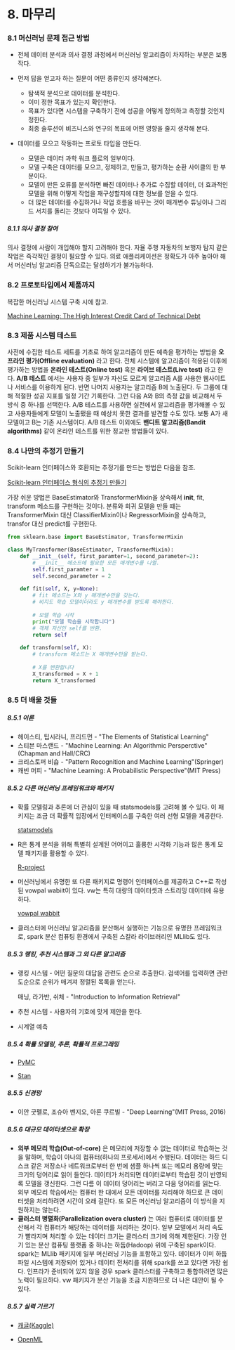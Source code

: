 # 8. 마무리

### 8.1 머신러닝 문제 접근 방법

- 전체 데이터 분석과 의사 결정 과정에서 머신러닝 알고리즘이 차지하는 부분은 보통 작다.

- 먼저 답을 얻고자 하는 질문이 어떤 종류인지 생각해본다.

  - 탐색적 분석으로 데이터를 분석한다.
  - 이미 정한 목표가 있는지 확인한다.
  - 목표가 있다면 시스템을 구축하기 전에 성공을 어떻게 정의하고 측정할 것인지 정한다.
  - 최종 솔루션이 비즈니스와 연구의 목표에 어떤 영향을 줄지 생각해 본다. 

- 데이터를 모으고 작동하는 프로토 타입을 만든다. 

  - 모델은 데이터 과학 워크 플로의 일부이다.
  - 모델 구축은 데이터를 모으고, 정제하고, 만들고, 평가하는 순환 사이클의 한 부분이다.
  - 모델이 만든 오류를 분석하면 빠진 데이터나 추가로 수집할 데이터, 더 효과적인 모델을 위해 어떻게 작업을 재구성할지에 대한 정보를 얻을 수 있다.
  - 더 많은 데이터를 수집하거나 작업 흐름을 바꾸는 것이 매개변수 튜닝이나 그리드 서치를 돌리는 것보다 이득일 수 있다.

  

##### 8.1.1 의사 결정 참여

의사 결정에 사람이 개입해야 할지 고려해야 한다. 자율 주행 자동차의 보행자 탐지 같은 작업은 즉각적인 결정이 필요할 수 있다. 의료 애플리케이션은 정확도가 아주 높아야 해서 머신러닝 알고리즘 단독으로는 달성하기가 불가능하다. 



### 8.2 프로토타입에서 제품까지

복잡한 머신러닝 시스템 구축 시에 참고.

[Machine Learning: The High Interest Credit Card of Technical Debt](https://research.google/pubs/pub43146/)



### 8.3 제품 시스템 테스트

사전에 수집한 테스트 세트를 기초로 하여 알고리즘이 만든 예측을 평가하는 방법을 **오프라인 평가(Offline evaluation)** 라고 한다. 전체 시스템에 알고리즘이 적용된 이후에 평가하는 방법을 **온라인 테스트(Online test)** 혹은 **라이브 테스트(Live test)** 라고 한다. **A/B 테스트** 에서는 사용자 중 일부가 자신도 모르게 알고리즘 A를 사용한 웹사이트나 서비스를 이용하게 된다. 반면 나머지 사용자는 알고리즘 B에 노출된다. 두 그룹에 대해 적절한 성공 지표를 일정 기간 기록한다. 그런 다음 A와 B의 측정 값을 비교해서 두 방식 중 하나를 선택한다. A/B 테스트를 사용하면 실전에서 알고리즘을 평가해볼 수 있고 사용자들에게 모델이 노출됐을 때 예상치 못한 결과를 발견할 수도 있다. 보통 A가 새 모델이고 B는 기존 시스템이다. A/B 테스트 이외에도 **밴디트 알고리즘(Bandit algorithms)** 같이 온라인 테스트를 위한 정교한 방법들이 있다. 



### 8.4 나만의 추정기 만들기

Scikit-learn 인터페이스와 호환되는 추정기를 만드는 방법은 다음을 참조.

[Scikit-learn 인터페이스 형식의 추정기 만들기](https://goo.gl/fkQWsN)

가장 쉬운 방법은 BaseEstimator와 TransformerMixin을 상속해서 __init__, fit, transform 메소드를 구현하는 것이다.  분류와 회귀 모델을 만들 떄는 TransformerMixin 대신 ClassifierMixin이나 RegressorMixin을 상속하고, transfor 대신 predict를 구현한다. 

```python 
from sklearn.base import BaseEstimator, TransformerMixin

class MyTransformer(BaseEstimator, TransformerMixin):
    def __init__(self, first_paramter=1, second_parameter=2):
        # __init__ 메소드에 필요한 모든 매개변수를 나열.
        self.first_paramter = 1
        self.second_parameter = 2
        
    def fit(self, X, y=None):
        # fit 메소드는 X와 y 매개변수만을 갖는다.
        # 비지도 학습 모델이더라도 y 매개변수를 받도록 해야한다.
        
        # 모델 학습 시작
        print("모델 학습을 시작합니다")
        # 객체 자신인 self를 반환.
        return self
    
    def transform(self, X):
        # transform 메소드는 X 매개변수만을 받는다.
        
        # X를 변환합니다
        X_transformed = X + 1
        return X_transformed
```



### 8.5 더 배울 것들

##### 8.5.1 이론

- 헤이스티, 팁시라니, 프리드먼 - "The Elements of Statistical Learning"
- 스티븐 마스랜드 - "Machine Learning: An Algorithmic Persperctive"(Chapman and Hall/CRC)
- 크리스토퍼 비숍 - "Pattern Recognition and Machine Learning"(Springer)
- 캐빈 머피 - "Machine Learning: A Probabilistic Perspective"(MIT Press)



##### 8.5.2 다른 머신러닝 프레임워크와 패키지

- 확률 모델링과 추론에 더 관심이 있을 때 statsmodels를 고려해 볼 수 있다. 이 패키지는 조금 더 확률적 입장에서 인터페이스를 구축한 여러 선형 모델을 제공한다.

  [statsmodels](http://statsmodels.sourceforge.net/)

- R은 통계 분석을 위해 특별히 설계된 어어이고 훌륭한 시각화 기능과 많은 통계 모델 패키지를 활용할 수 있다. 

  [R-project](https://www.r-project.org/)

- 머신러닝에서 유명한 또 다른 패키지로 명령어 인터페이스를 제공하고 C++로 작성된 vowpal wabiit이 있다. vw는 특히 대량의 데이터셋과 스트리밍 데이터에 유용하다. 

  [vowpal wabbit](https://github.com/VowpalWabbit/vowpal_wabbit/wiki)

- 클러스터에 머신러닝 알고리즘을 분산해서 실행하는 기능으로 유명한 프레임워크로, spark 분산 컴퓨팅 환경에서 구축된 스칼라 라이브러리인 MLlib도 있다. 



##### 8.5.3 랭킹, 추천 시스템과 그 외 다른 알고리즘

- 랭킹 시스템 - 어떤 질문의 대답을 관련도 순으로 추출한다. 검색어를 입력하면 관련도순으로 순위가 매겨져 정렬된 목록을 얻는다. 

  매닝, 라가반, 쉬체 - "Introduction to Information Retrieval"

- 추천 시스템 - 사용자의 기호에 맞게 제안을 한다. 

- 시계열 예측



##### 8.5.4 확률 모델링, 추론, 확률적 프로그래밍

- [PyMC](http://pymc-devs.github.io/pymc/)

- [Stan](https://mc-stan.org/)



##### 8.5.5 신경망

- 이안 굿펠로, 조슈아 벤지오, 아론 쿠르빌 - "Deep Learning"(MIT Press, 2016)



##### 8.5.6 대규모 데이터셋으로 확장

- **외부 메모리 학습(Out-of-core)** 은 메모리에 저장할 수 없는 데이터로 학습하는 것을 말하며, 학습이 아나의 컴퓨터(하나의 프로세서)에서 수행된다. 데이터는 하드 디스크 같은 저장소나 네트워크로부터 한 번에 샘플 하나씩 또는 메모리 용량에 맞는 크기의 덩어리로 읽어 들인다. 데이터가 처리되면 데이터로부터 학습된 것이 반영되록 모델을 갱신한다. 그런 다름 이 데이터 덩어리는 버리고 다음 덩어리를 읽는다. 외부 메모리 학습에서는 컴퓨터 한 대에서 모든 데이터를 처리해야 하므로 큰 데이터셋을 처리하려면 시간이 오래 걸린다. 또 모든 머신러닝 알고리즘이 이 방식을 지원하지는 않는다. 
- **클러스터 병렬화(Parallelization overa cluster)** 는 여러 컴퓨터로 데이터를 분산해서 각 컴퓨터가 해당하는 데이터를 처리하는 것이다. 일부 모델에서 처리 속도가 빨라지며 처리할 수 있는 데이터 크기는 클러스터 크기에 의해 제한된다. 가장 인기 있는 분산 컴퓨팅 플랫폼 중 하나는 하둡(Hadoop) 위에 구축된 spark이다. spark는 MLlib 패키지에 일부 머신러닝 기능을 포함하고 있다. 데이터가 이미 하둡 파일 시스템에 저장되어 있거나 데이터 전처리를 위해 spark를 쓰고 있다면 가장 쉽다. 인프라가 준비되어 있지 않을 경우 spark 클러스터를 구축하고 통합하려면 많은 노력이 필요하다. vw 패키지가 분산 기능을 조금 지원하므로 더 나은 대안이 될 수 있다. 



##### 8.5.7 실력 기르기

- [캐글(Kaggle)](https://www.kaggle.com/)

- [OpenML](https://www.openml.org/)

